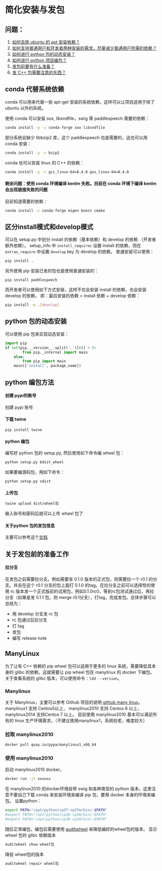 # 简化安装与发包

## 问题：

1. [如何去除 ubuntu 的 apt 安装依赖？](#conda-代替系统依赖)
2. [如何支持普通用户和开发者两种安装的需求，尽量减少普通用户所需的依赖？](#区分install模式和develop模式)
3. [如何进行 python 包的动态安装？](#python-包的动态安装)
4. [如何进行 python 项目编包？](#python-编包方法)
5. [发包前要有什么准备？](#关于发包前的准备工作)
6. [发 C++ 包需要注意的东西？](#manylinux)



## conda 代替系统依赖

conda 可以用来代替一些 apt-get 安装的系统依赖，这样可以让项目适用于除了 ubuntu 以外的系统。

使用 conda 可以安装 sox, libsndfile，swig 等 paddlespeech 需要的依赖：

```bash
conda install -y -c conda-forge sox libsndfile
```

部分系统会缺少 libbzip2 库，这个 paddlespeech 也是需要的，这也可以用 conda 安装：

```bash
conda install -y -c bzip2
```

conda 也可以安装 linux 的 C++ 的依赖：

```bash
conda install -y -c gcc_linux-64=8.4.0 gxx_linux-64=8.4.0
```

#### 剩余问题：使用 conda 环境编译 kenlm 失败。目前在 conda 环境下编译 kenlm 会出现链接失败的问题

目前知道需要的依赖：

```bash
conda install -c conda-forge eigen boost cmake
```

## 区分install模式和develop模式

可以在 setup.py 中划分 install 的依赖（基本依赖）和 develop 的依赖 （开发者额外依赖）。 setup_info 中 `install_requires` 设置 install 的依赖，而在 `extras_require` 中设置 `develop` key 为 develop 的依赖。
普通安装可以使用：

```bash
pip install . 
```

另外使用 pip 安装已发的包也是使用普通安装的：

```
pip install paddlespeech
```

而开发者可以使用如下方式安装，这样不仅会安装 install 的依赖，也会安装 develop 的依赖， 即：最后安装的依赖 = install 依赖 + develop 依赖：

```bash
pip install -e .[develop]
```

## python 包的动态安装

可以使用 pip 包来实现动态安装：

```python
import pip
if int(pip.__version__.split('.')[0]) > 9:
        from pip._internal import main
    else:
        from pip import main
    main(['install', package_name])
```

## python 编包方法

#### 创建 pypi的账号

创建 pypi 账号

#### 下载 twine

```
pip install twine
```

#### python 编包

编写好 python 包的 setup.py, 然后使用如下命令编 wheel 包：

```bash
python setup.py bdist_wheel
```

如果要编源码包，用如下命令：

```bash
python setup.py sdist
```

#### 上传包

```bash
twine upload dist/wheel包
```

输入账号和密码后就可以上传 wheel 包了

#### 关于python 包的发包信息

主要可以参考这个[文档](https://packaging.python.org/en/latest/guides/distributing-packages-using-setuptools/?highlight=find_packages)


## 关于发包前的准备工作

#### 拉分支
在发包之前需要拉分支。例如需要发 0.1.0 版本的正式包，则需要拉一个 r0.1 的分支。并且在这个 r0.1 分支的包上面打 0.1.0 的tag。在拉分支之前可以选择性的使用 rc 版本发一个正式版前的试用包，例如0.1.0rc0，等到rc包测试通过后，再拉分支（如果是发 0.1.1 包，则 merge r0.1分支），打tag，完成发包。总体步骤可以总结为：

- 用 develop 分支发 rc 包
- rc 包通过后拉分支
- 打 tag
- 发包
- 编写 release note



## ManyLinux

为了让有 C++ 依赖的 pip wheel 包可以适用于更多的 linux 系统，需要降低其本身的 glibc 的依赖。这就需要让 pip wheel 包在 manylinux 的 docker 下编包。关于查看系统的 glibc 版本，可以使用命令：`ldd --version`。

### Manylinux

关于 Manylinux，主要可以参考 Github 项目的说明[ github many linux](https://github.com/pypa/manylinux)。
manylinux1 支持 Centos5以上， manylinux2010 支持 Centos 6 以上，manylinux2014 支持Centos 7 以上。
目前使用 manylinux2010 基本可以满足所有的 linux 生产环境需求。（不建议使用manylinux1，系统较老，难度较大）

### 拉取 manylinux2010

```bash
docker pull quay.io/pypa/manylinux1_x86_64
```

### 使用 manylinux2010

启动 manylinux2010 docker。

```bash
docker run -it xxxxxx
```

在 manylinux2010 的docker环境自带 swig 和各种类型的 python 版本。这里注意不要自己下载 conda 来安装环境来编译 pip 包，要用 docker 本身的环境来编包。
设置python：

```bash
export PATH="/opt/python/cp37-cp37m/bin/:$PATH"
#export PATH="/opt/python/cp38-cp38/bin/:$PATH"
#export PATH="/opt/python/cp39-cp39/bin/:$PATH"
```

随后正常编包，编包后需要使用 [auditwheel](https://github.com/pypa/auditwheel) 来降低编好的wheel包的版本。
显示 wheel 包的 glibc 依赖版本

```bash
auditwheel show wheel包
```

降低 wheel包的版本

```bash
auditwheel repair wheel包
```

